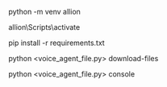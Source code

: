 python -m venv allion

allion\Scripts\activate

pip install -r requirements.txt

python <voice_agent_file.py> download-files

python <voice_agent_file.py> console
